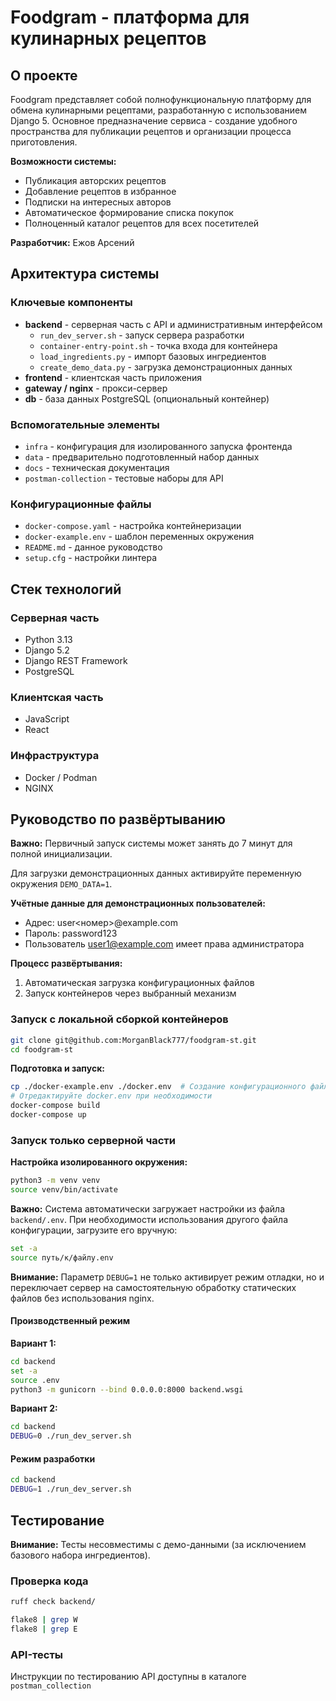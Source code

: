 # Foodgram - платформа для кулинарных рецептов

## О проекте

Foodgram представляет собой полнофункциональную платформу для обмена кулинарными рецептами, разработанную с использованием Django 5. Основное предназначение сервиса - создание удобного пространства для публикации рецептов и организации процесса приготовления.

**Возможности системы:**
- Публикация авторских рецептов
- Добавление рецептов в избранное
- Подписки на интересных авторов
- Автоматическое формирование списка покупок
- Полноценный каталог рецептов для всех посетителей

**Разработчик:** Ежов Арсений

## Архитектура системы

### Ключевые компоненты
* **backend** - серверная часть с API и административным интерфейсом
  * `run_dev_server.sh` - запуск сервера разработки
  * `container-entry-point.sh` - точка входа для контейнера
  * `load_ingredients.py` - импорт базовых ингредиентов
  * `create_demo_data.py` - загрузка демонстрационных данных
* **frontend** - клиентская часть приложения
* **gateway / nginx** - прокси-сервер
* **db** - база данных PostgreSQL (опциональный контейнер)

### Вспомогательные элементы
* `infra` - конфигурация для изолированного запуска фронтенда
* `data` - предварительно подготовленный набор данных
* `docs` - техническая документация
* `postman-collection` - тестовые наборы для API

### Конфигурационные файлы
* `docker-compose.yaml` - настройка контейнеризации
* `docker-example.env` - шаблон переменных окружения
* `README.md` - данное руководство
* `setup.cfg` - настройки линтера

## Стек технологий

### Серверная часть
* Python 3.13
* Django 5.2
* Django REST Framework
* PostgreSQL

### Клиентская часть
* JavaScript
* React

### Инфраструктура
* Docker / Podman
* NGINX

## Руководство по развёртыванию

**Важно:** Первичный запуск системы может занять до 7 минут для полной инициализации.

Для загрузки демонстрационных данных активируйте переменную окружения `DEMO_DATA=1`.

**Учётные данные для демонстрационных пользователей:**
* Адрес: user<номер>@example.com
* Пароль: password123
* Пользователь user1@example.com имеет права администратора

**Процесс развёртывания:**
1. Автоматическая загрузка конфигурационных файлов
2. Запуск контейнеров через выбранный механизм

### Запуск с локальной сборкой контейнеров
```bash
git clone git@github.com:MorganBlack777/foodgram-st.git
cd foodgram-st
```

**Подготовка и запуск:**
```bash
cp ./docker-example.env ./docker.env  # Создание конфигурационного файла
# Отредактируйте docker.env при необходимости
docker-compose build 
docker-compose up
```

### Запуск только серверной части

**Настройка изолированного окружения:**
```bash
python3 -m venv venv
source venv/bin/activate
```

**Важно:** Система автоматически загружает настройки из файла `backend/.env`. При необходимости использования другого файла конфигурации, загрузите его вручную:

```bash
set -a
source путь/к/файлу.env
```

**Внимание:** Параметр `DEBUG=1` не только активирует режим отладки, но и переключает сервер на самостоятельную обработку статических файлов без использования nginx.

#### Производственный режим
**Вариант 1:**
```bash
cd backend
set -a
source .env
python3 -m gunicorn --bind 0.0.0.0:8000 backend.wsgi
```

**Вариант 2:**
```bash
cd backend
DEBUG=0 ./run_dev_server.sh
```

#### Режим разработки
```bash
cd backend
DEBUG=1 ./run_dev_server.sh
```

## Тестирование

**Внимание:** Тесты несовместимы с демо-данными (за исключением базового набора ингредиентов).

### Проверка кода
```bash
ruff check backend/
```

```bash
flake8 | grep W
flake8 | grep E
```

### API-тесты
Инструкции по тестированию API доступны в каталоге `postman_collection`

